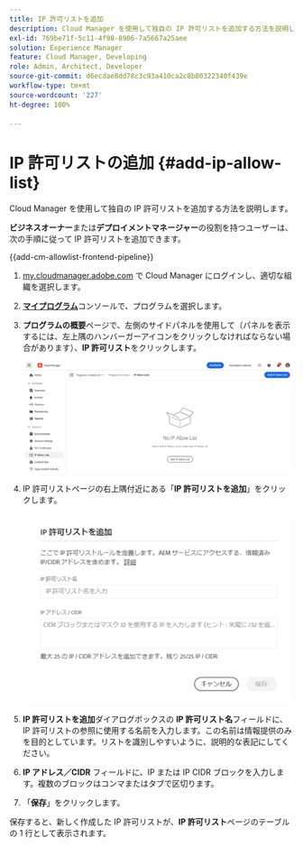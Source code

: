 ```yaml
---
title: IP 許可リストを追加
description: Cloud Manager を使用して独自の IP 許可リストを追加する方法を説明します。
exl-id: 769be71f-5c11-4f98-8906-7a5667a25aee
solution: Experience Manager
feature: Cloud Manager, Developing
role: Admin, Architect, Developer
source-git-commit: d6ecdae8dd78c3c93a410ca2c8b80322340f439e
workflow-type: tm+mt
source-wordcount: '227'
ht-degree: 100%

---
```



# IP 許可リストの追加 {#add-ip-allow-list}

Cloud Manager を使用して独自の IP 許可リストを追加する方法を説明します。

**ビジネスオーナー**&#x200B;または&#x200B;**デプロイメントマネージャー**&#x200B;の役割を持つユーザーは、次の手順に従って IP 許可リストを追加できます。

{{add-cm-allowlist-frontend-pipeline}}

1. [my.cloudmanager.adobe.com](https://my.cloudmanager.adobe.com/) で Cloud Manager にログインし、適切な組織を選択します。

1. **[マイプログラム](/help/implementing/cloud-manager/navigation.md#my-programs)**&#x200B;コンソールで、プログラムを選択します。

1. **プログラムの概要**&#x200B;ページで、左側のサイドパネルを使用して（パネルを表示するには、左上隅のハンバーガーアイコンをクリックしなければならない場合があります）、**IP 許可リスト**&#x200B;をクリックします。

   ![サイドパネルの「IP 許可リスト」オプション](/help/implementing/cloud-manager/assets/ip-allow-list/ip-allow-list-create.png)

1. IP 許可リストページの右上隅付近にある「**IP 許可リストを追加**」をクリックします。

   ![IP 許可リストを追加ダイアログボックス](/help/implementing/cloud-manager/assets/ip-allow-list/ip-allow-list-create02.png)

1. **IP 許可リストを追加**&#x200B;ダイアログボックスの **IP 許可リスト名**&#x200B;フィールドに、IP 許可リストの参照に使用する名前を入力します。この名前は情報提供のみを目的としています。リストを識別しやすいように、説明的な表記にしてください。

1. **IP アドレス／CIDR** フィールドに、IP または IP CIDR ブロックを入力します。複数のブロックはコンマまたはタブで区切ります。

1. 「**保存**」をクリックします。

保存すると、新しく作成した IP 許可リストが、**IP 許可リスト**&#x200B;ページのテーブルの 1 行として表示されます。

